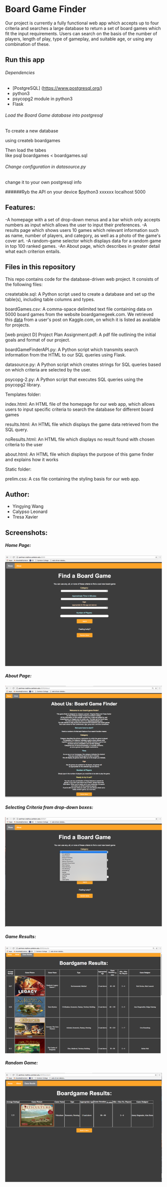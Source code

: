 # Board Game Finder

Our project is currently a fully functional web app which accepts up to four criteria and searches a large database to 
return a set of board games which fit the input requirements. Users can search on the basis of the number of players, length
of play, type of gameplay, and suitable age, or using any combination of these.
## Run this app
###### Dependencies
* [PostgreSQL] (https://www.postgresql.org/)
* python3
* psycopg2 module in python3
* Flask
###### Load the Board Game database into postgresql 
To create a new database

using createb boardgames

Then load the tabes  
like psql boardgames < boardgames.sql
###### Change configuration in datasource.py
change it to your own postgresql info

######Ryb the API on your device
$python3 xxxxxx localhost 5000


## Features:
-A homepage with a set of drop-down menus and a bar which only accepts numbers as input which allows the user
to input their preferences.
-A results page which shows users 10 games which relevant information such as name, number of players, and category,
as well as a photo of the game's cover art.
-A random-game selector which displays data for a random game in top 100 ranked games.
-An About page, which describes in greater detail what each criterion entails.

## Files in this repository
This repo contains code for the database-driven web project. It consists of the following files:

createtable.sql: A Python script used to create a database and set up the table(s), including table columns and types.

boardGames.csv: A comma-space delimited text file containing data on 5000 board games from the website boardgamegeek.com. We retrieved this [data](https://www.kaggle.com/mrpantherson/board-game-data) from a user's post on Kaggle.com, on which it is listed as available for projects. 

[web project D] Project Plan Assignment.pdf: A pdf file outlining the initial goals and format of our project.

boardGameFinderAPI.py: A Python script which transmits search information from the HTML to our SQL queries using Flask.

datasource.py: A Python script which creates strings for SQL queries based on which criteria are selected by the user.

psycopg-2.py: A Python script that executes SQL queries using the psycopg2 library.


Templates folder:

index.html: An HTML file of the homepage for our web app, which allows users to input specific criteria to search the 
database for different board games

results.html: An HTML file which displays the game data retrieved from the SQL query.

noResults.html: An HTML file which displays no result found with chosen criteria to the user 

about.html: An HTML file which displays the purpose of this game finder and explains how it works


Static folder:

prelim.css: A css file containing the styling basis for our web app.

## Author:
* Yingying Wang
* Calypso Leonard
* Tresa Xavier

## Screenshots:
##### Home Page:
![alt text](screenshots/home.png "home")
##### About Page:
![alt text](screenshots/about.png "about")
##### Selecting Criteria from drop-down boxes:
![alt text](screenshots/dropdown.png "criteria")
##### Game Results:
![alt text](screenshots/gameResults.png "results")
##### Random Game:
![alt text](screenshots/random.png "random")
